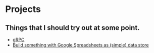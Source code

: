 # Projects

## Things that I should try out at some point.

* [gRPC](http://www.grpc.io/docs/tutorials/basic/java.html)
* [Build something with Google Spreadsheets as (simple) data store](https://www.twilio.com/blog/2017/03/create-a-landing-page-with-sinatra-google-spreadsheets-and-ruby.html)
